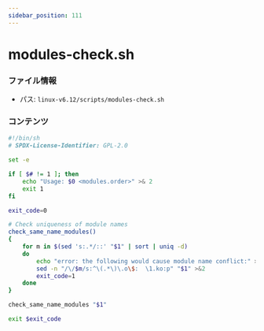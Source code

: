 ```yaml
---
sidebar_position: 111
---
```

# modules-check.sh

### ファイル情報

- パス: `linux-v6.12/scripts/modules-check.sh`

### コンテンツ

```sh
#!/bin/sh
# SPDX-License-Identifier: GPL-2.0

set -e

if [ $# != 1 ]; then
	echo "Usage: $0 <modules.order>" >& 2
	exit 1
fi

exit_code=0

# Check uniqueness of module names
check_same_name_modules()
{
	for m in $(sed 's:.*/::' "$1" | sort | uniq -d)
	do
		echo "error: the following would cause module name conflict:" >&2
		sed -n "/\/$m/s:^\(.*\)\.o\$:  \1.ko:p" "$1" >&2
		exit_code=1
	done
}

check_same_name_modules "$1"

exit $exit_code

```

